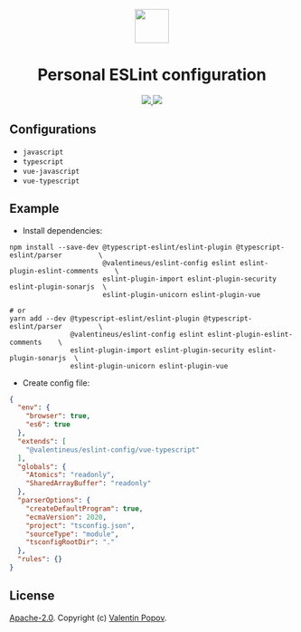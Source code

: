 <p align="center">
	<img height="60px" width="60px" src="https://eslint.org/assets/img/favicon.512x512.png" />
	<h1 align="center">Personal ESLint configuration</h1>
</p>

<p align="center">
	<a href="https://www.npmjs.com/package/@valentineus/eslint-config">
		<img src="https://flat.badgen.net/npm/v/@valentineus/eslint-config" />
	</a>
	<a href="https://github.com/valentineus/eslint-config">
		<img src="https://flat.badgen.net/github/last-commit/valentineus/eslint-config" />
	</a>
</p>

## Configurations

* `javascript`
* `typescript`
* `vue-javascript`
* `vue-typescript`

## Example

* Install dependencies:

```shell script
npm install --save-dev @typescript-eslint/eslint-plugin @typescript-eslint/parser         \
                       @valentineus/eslint-config eslint eslint-plugin-eslint-comments    \
                       eslint-plugin-import eslint-plugin-security eslint-plugin-sonarjs  \
                       eslint-plugin-unicorn eslint-plugin-vue
 
# or
yarn add --dev @typescript-eslint/eslint-plugin @typescript-eslint/parser         \
               @valentineus/eslint-config eslint eslint-plugin-eslint-comments    \
               eslint-plugin-import eslint-plugin-security eslint-plugin-sonarjs  \
               eslint-plugin-unicorn eslint-plugin-vue
```

* Create config file:

```json
{
  "env": {
    "browser": true,
    "es6": true
  },
  "extends": [
    "@valentineus/eslint-config/vue-typescript"
  ],
  "globals": {
    "Atomics": "readonly",
    "SharedArrayBuffer": "readonly"
  },
  "parserOptions": {
    "createDefaultProgram": true,
    "ecmaVersion": 2020,
    "project": "tsconfig.json",
    "sourceType": "module",
    "tsconfigRootDir": "."
  },
  "rules": {}
}
```

## License

[Apache-2.0](LICENSE.txt).
Copyright (c) [Valentin Popov](mailto:info@valentineus.link).
